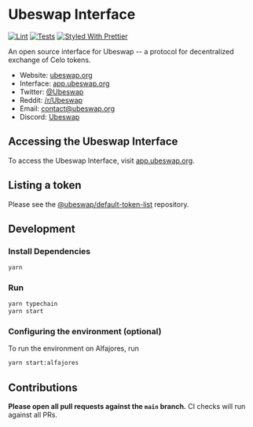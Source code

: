 # Ubeswap Interface

[![Lint](https://github.com/Ubeswap/ubeswap-interface/workflows/Lint/badge.svg)](https://github.com/Ubeswap/ubeswap-interface/actions?query=workflow%3ALint)
[![Tests](https://github.com/Ubeswap/ubeswap-interface/workflows/Tests/badge.svg)](https://github.com/Ubeswap/ubeswap-interface/actions?query=workflow%3ATests)
[![Styled With Prettier](https://img.shields.io/badge/code_style-prettier-ff69b4.svg)](https://prettier.io/)

An open source interface for Ubeswap -- a protocol for decentralized exchange of Celo tokens.

- Website: [ubeswap.org](https://ubeswap.org/)
- Interface: [app.ubeswap.org](https://app.ubeswap.org)
- Twitter: [@Ubeswap](https://twitter.com/Ubeswap)
- Reddit: [/r/Ubeswap](https://www.reddit.com/r/Ubeswap/)
- Email: [contact@ubeswap.org](mailto:contact@ubeswap.org)
- Discord: [Ubeswap](https://discord.gg/zZkUXCMPGP)

## Accessing the Ubeswap Interface

To access the Ubeswap Interface, visit [app.ubeswap.org](https://app.ubeswap.org).

## Listing a token

Please see the
[@ubeswap/default-token-list](https://github.com/ubeswap/default-token-list)
repository.

## Development

### Install Dependencies

```bash
yarn
```

### Run

```bash
yarn typechain
yarn start
```

### Configuring the environment (optional)

To run the environment on Alfajores, run

```bash
yarn start:alfajores
```

## Contributions

**Please open all pull requests against the `main` branch.**
CI checks will run against all PRs.
